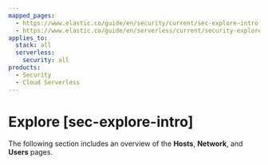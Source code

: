 ```yaml
---
mapped_pages:
  - https://www.elastic.co/guide/en/security/current/sec-explore-intro.html
  - https://www.elastic.co/guide/en/serverless/current/security-explore-your-data.html
applies_to:
  stack: all
  serverless:
    security: all
products:
  - Security
  - Cloud Serverless
---
```


# Explore [sec-explore-intro]

The following section includes an overview of the **Hosts**, **Network**, and **Users** pages.

